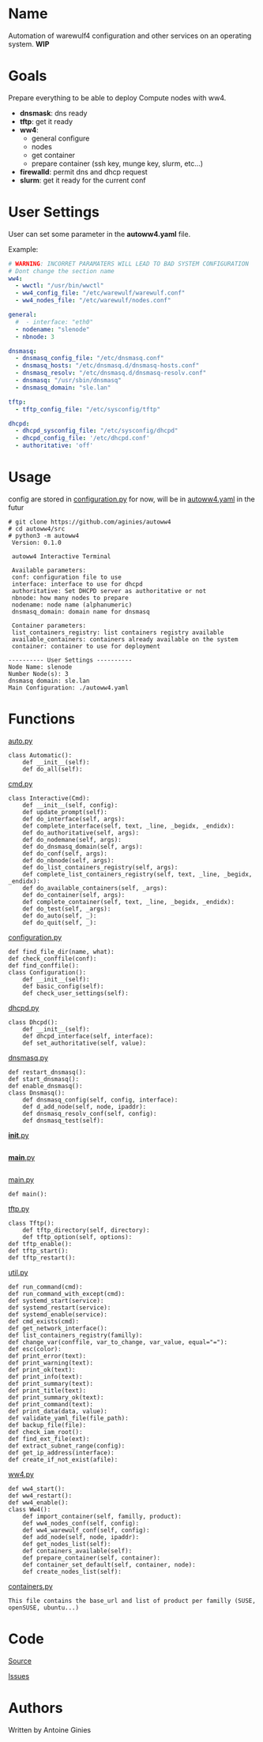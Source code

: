 # Name

Automation of warewulf4 configuration and other services on an operating system.
**WIP**

# Goals

Prepare everything to be able to deploy Compute nodes with ww4.

* **dnsmask**: dns ready
* **tftp**: get it ready
* **ww4**:
    * general configure
    * nodes
    * get container
    * prepare container (ssh key, munge key, slurm, etc...)
* **firewalld**: permit dns and dhcp request
* **slurm**: get it ready for the current conf

# User Settings

User can set some parameter in the **autoww4.yaml** file.

Example:
```yaml
# WARNING: INCORRET PARAMATERS WILL LEAD TO BAD SYSTEM CONFIGURATION
# Dont change the section name
ww4:
  - wwctl: "/usr/bin/wwctl"
  - ww4_config_file: "/etc/warewulf/warewulf.conf"
  - ww4_nodes_file: "/etc/warewulf/nodes.conf"

general:
  #  - interface: "eth0"
  - nodename: "slenode"
  - nbnode: 3

dnsmasq:
  - dnsmasq_config_file: "/etc/dnsmasq.conf"
  - dnsmasq_hosts: "/etc/dnsmasq.d/dnsmasq-hosts.conf"
  - dnsmasq_resolv: "/etc/dnsmasq.d/dnsmasq-resolv.conf"
  - dnsmasq: "/usr/sbin/dnsmasq"
  - dnsmasq_domain: "sle.lan"

tftp:
  - tftp_config_file: "/etc/sysconfig/tftp"

dhcpd:
  - dhcpd_sysconfig_file: "/etc/sysconfig/dhcpd"
  - dhcpd_config_file: '/etc/dhcpd.conf'
  - authoritative: 'off'
 ```

# Usage

config are stored in [configuration.py](src/autoww4/configuration.py) for now,
will be in [autoww4.yaml](src/autoww4.yaml) in the futur
```
# git clone https://github.com/aginies/autoww4
# cd autoww4/src
# python3 -m autoww4
 Version: 0.1.0

 autoww4 Interactive Terminal

 Available parameters:
 conf: configuration file to use
 interface: interface to use for dhcpd
 authoritative: Set DHCPD server as authoritative or not
 nbnode: how many nodes to prepare
 nodename: node name (alphanumeric)
 dnsmasq_domain: domain name for dnsmasq

 Container parameters:
 list_containers_registry: list containers registry available
 available_containers: containers already available on the system
 container: container to use for deployment

---------- User Settings ----------
Node Name: slenode
Number Node(s): 3
dnsmasq domain: sle.lan
Main Configuration: ./autoww4.yaml
```

# Functions

[auto.py](src/autoww4/auto.py)
```
class Automatic():
    def __init__(self):
    def do_all(self):
```
[cmd.py](src/autoww4/cmd.py)
```
class Interactive(Cmd):
    def __init__(self, config):
    def update_prompt(self):
    def do_interface(self, args):
    def complete_interface(self, text, _line, _begidx, _endidx):
    def do_authoritative(self, args):
    def do_nodemane(self, args):
    def do_dnsmasq_domain(self, args):
    def do_conf(self, args):
    def do_nbnode(self, args):
    def do_list_containers_registry(self, args):
    def complete_list_containers_registry(self, text, _line, _begidx, _endidx):
    def do_available_containers(self, _args):
    def do_container(self, args):
    def complete_container(self, text, _line, _begidx, _endidx):
    def do_test(self, _args):
    def do_auto(self, _):
    def do_quit(self, _):
```
[configuration.py](src/autoww4/configuration.py)
```
def find_file_dir(name, what):
def check_conffile(conf):
def find_conffile():
class Configuration():
    def __init__(self):
    def basic_config(self):
    def check_user_settings(self):
```
[dhcpd.py](src/autoww4/dhcpd.py)
```
class Dhcpd():
    def __init__(self):
    def dhcpd_interface(self, interface):
    def set_authoritative(self, value):
```
[dnsmasq.py](src/autoww4/dnsmasq.py)
```
def restart_dnsmasq():
def start_dnsmasq():
def enable_dnsmasq():
class Dnsmasq():
    def dnsmasq_config(self, config, interface):
    def d_add_node(self, node, ipaddr):
    def dnsmasq_resolv_conf(self, config):
    def dnsmasq_test(self):
```
[__init__.py](src/autoww4/__init__.py)
```
```
[__main__.py](src/autoww4/__main__.py)
```
```
[main.py](src/autoww4/main.py)
```
def main():
```
[tftp.py](src/autoww4/tftp.py)
```
class Tftp():
    def tftp_directory(self, directory):
    def tftp_option(self, options):
def tftp_enable():
def tftp_start():
def tftp_restart():
```
[util.py](src/autoww4/util.py)
```
def run_command(cmd):
def run_command_with_except(cmd):
def systemd_start(service):
def systemd_restart(service):
def systemd_enable(service):
def cmd_exists(cmd):
def get_network_interface():
def list_containers_registry(familly):
def change_var(conffile, var_to_change, var_value, equal="="):
def esc(color):
def print_error(text):
def print_warning(text):
def print_ok(text):
def print_info(text):
def print_summary(text):
def print_title(text):
def print_summary_ok(text):
def print_command(text):
def print_data(data, value):
def validate_yaml_file(file_path):
def backup_file(file):
def check_iam_root():
def find_ext_file(ext):
def extract_subnet_range(config):
def get_ip_address(interface):
def create_if_not_exist(afile):
```
[ww4.py](src/autoww4/ww4.py)
```
def ww4_start():
def ww4_restart():
def ww4_enable():
class Ww4():
    def import_container(self, familly, product):
    def ww4_nodes_conf(self, config):
    def ww4_warewulf_conf(self, config):
    def add_node(self, node, ipaddr):
    def get_nodes_list(self):
    def containers_available(self):
    def prepare_container(self, container):
    def container_set_default(self, container, node):
    def create_nodes_list(self):
```

[containers.py](src/autoww4/containers.py)
```
This file contains the base_url and list of product per familly (SUSE, openSUSE, ubuntu...)
```

# Code

[Source](https://github.com/aginies/autoww4)

[Issues](https://github.com/aginies/autoww4/issues)

# Authors

Written by Antoine Ginies
